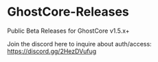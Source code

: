 # GhostCore-Releases
Public Beta Releases for GhostCore v1.5.x+

Join the discord here to inquire about auth/access: https://discord.gg/2HezDVufug
